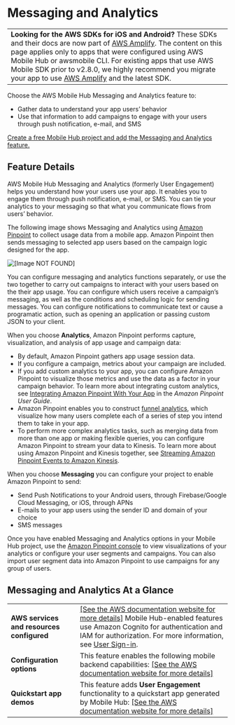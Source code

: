 # Messaging and Analytics<a name="messaging-and-analytics"></a>


|  | 
| --- |
|   **Looking for the AWS SDKs for iOS and Android?** These SDKs and their docs are now part of [AWS Amplify](https://amzn.to/am-amplify-docs)\. The content on this page applies only to apps that were configured using AWS Mobile Hub or awsmobile CLI\. For existing apps that use AWS Mobile SDK prior to v2\.8\.0, we highly recommend you migrate your app to use [AWS Amplify](https://amzn.to/am-amplify-docs) and the latest SDK\.  | 

Choose the AWS Mobile Hub Messaging and Analytics feature to:
+ Gather data to understand your app users’ behavior
+ Use that information to add campaigns to engage with your users through push notification, e\-mail, and SMS

 [Create a free Mobile Hub project and add the Messaging and Analytics feature\.](https://console.aws.amazon.com/mobilehub/home#/) 

## Feature Details<a name="messaging-and-analytics-details"></a>

AWS Mobile Hub Messaging and Analytics \(formerly User Engagement\) helps you understand how your users use your app\. It enables you to engage them through push notification, e\-mail, or SMS\. You can tie your analytics to your messaging so that what you communicate flows from users’ behavior\.

The following image shows Messaging and Analytics using [Amazon Pinpoint](https://docs.aws.amazon.com/pinpoint/latest/userguide/welcome.html) to collect usage data from a mobile app\. Amazon Pinpoint then sends messaging to selected app users based on the campaign logic designed for the app\.

![\[Image NOT FOUND\]](http://docs.aws.amazon.com/aws-mobile/latest/developerguide/images/diagram-abstract-messaging-and-analytics.png)

You can configure messaging and analytics functions separately, or use the two together to carry out campaigns to interact with your users based on the their app usage\. You can configure which users receive a campaign’s messaging, as well as the conditions and scheduling logic for sending messages\. You can configure notifications to communicate text or cause a programatic action, such as opening an application or passing custom JSON to your client\.

When you choose **Analytics**, Amazon Pinpoint performs capture, visualization, and analysis of app usage and campaign data:
+ By default, Amazon Pinpoint gathers app usage session data\.
+ If you configure a campaign, metrics about your campaign are included\.
+ If you add custom analytics to your app, you can configure Amazon Pinpoint to visualize those metrics and use the data as a factor in your campaign behavior\. To learn more about integrating custom analytics, see [Integrating Amazon Pinpoint With Your App](https://docs.aws.amazon.com/pinpoint/latest/developerguide/mobile-sdk.html) in the *Amazon Pinpoint User Guide*\.
+ Amazon Pinpoint enables you to construct [funnel analytics](https://docs.aws.amazon.com/pinpoint/latest/userguide/analytics-funnels.html), which visualize how many users complete each of a series of step you intend them to take in your app\.
+ To perform more complex analytics tasks, such as merging data from more than one app or making flexible queries, you can configure Amazon Pinpoint to stream your data to Kinesis\. To learn more about using Amazon Pinpoint and Kinesis together, see [Streaming Amazon Pinpoint Events to Amazon Kinesis](https://docs.aws.amazon.com/pinpoint/latest/userguide/analytics-streaming-kinesis.html)\.

When you choose **Messaging** you can configure your project to enable Amazon Pinpoint to send:
+ Send Push Notifications to your Android users, through Firebase/Google Cloud Messaging, or iOS, through APNs
+ E\-mails to your app users using the sender ID and domain of your choice
+ SMS messages

Once you have enabled Messaging and Analytics options in your Mobile Hub project, use the [Amazon Pinpoint console](https://console.aws.amazon.com/pinpoint/home) to view visualizations of your analytics or configure your user segments and campaigns\. You can also import user segment data into Amazon Pinpoint to use campaigns for any group of users\.

## Messaging and Analytics At a Glance<a name="messaging-and-analytics-ataglance"></a>


|  |  | 
| --- |--- |
|   **AWS services and resources configured**   |  [\[See the AWS documentation website for more details\]](http://docs.aws.amazon.com/aws-mobile/latest/developerguide/messaging-and-analytics.html) Mobile Hub\-enabled features use Amazon Cognito for authentication and IAM for authorization\. For more information, see [User Sign\-in](User-Sign-in.md#user-sign-in)\.  | 
|   **Configuration options**   |  This feature enables the following mobile backend capabilities: [\[See the AWS documentation website for more details\]](http://docs.aws.amazon.com/aws-mobile/latest/developerguide/messaging-and-analytics.html)  | 
|   **Quickstart app demos**   |  This feature adds **User Engagement** functionality to a quickstart app generated by Mobile Hub: [\[See the AWS documentation website for more details\]](http://docs.aws.amazon.com/aws-mobile/latest/developerguide/messaging-and-analytics.html)  | 